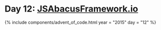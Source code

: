 # Day 12: [JSAbacusFramework.io](https://adventofcode.com/2015/day/12)

{% include components/advent_of_code.html
	year = "2015" day = "12"
%}
